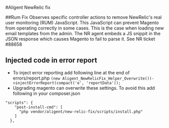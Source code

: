 #Aligent NewRelic fix

##Rum Fix
Observes specific controller actions to remove NewRelic's real user monitoring (RUM) JavaScript.
This JavaScript can prevent Magento from operating correctly in some cases.  This is the case when loading new email templates from the admin.  The NR agent embeds a JS snippit in the JSON response which causes Magento to fail to parse it.
See NR ticket #88658

## Injected code in error report
* To inject error reporting add following line at the end of errors/report.php
`(new Aligent_NewRelicFix_Helper_Overwrite())->injectErrorReport(compact('e', 'reportData'));`
* Upgrading magento can overwrite these settings. To avoid this add following in your composer.json

```
"scripts": {
    "post-install-cmd": [
      "php vendor/aligent/new-relic-fix/scripts/install.php"
    ]
  },
```